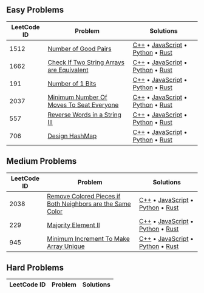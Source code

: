 ## Easy Problems

| LeetCode ID | Problem | Solutions |
| ----------- | ------- | ---------- |
| 1512 | [Number of Good Pairs](https://leetcode.com/problems/number-of-good-pairs) | [C++](easy/1512-Number_of_Good_Pairs/number_of_good_pairs.cpp) &bull; [JavaScript](easy/1512-Number_of_Good_Pairs/number_of_good_pairs.js) &bull; [Python](easy/1512-Number_of_Good_Pairs/number_of_good_pairs.py) &bull; [Rust](easy/1512-Number_of_Good_Pairs/number_of_good_pairs.rs) |
| 1662 | [Check If Two String Arrays are Equivalent](https://leetcode.com/problems/check-if-two-string-arrays-are-equivalent) | [C++](easy/1662-Check_If_Two_String_Arrays_are_Equivalent/check_if_two_string_arrays_are_equivalent.cpp) &bull; [JavaScript](easy/1662-Check_If_Two_String_Arrays_are_Equivalent/check_if_two_string_arrays_are_equivalent.js) &bull; [Python](easy/1662-Check_If_Two_String_Arrays_are_Equivalent/check_if_two_string_arrays_are_equivalent.py) &bull; [Rust](easy/1662-Check_If_Two_String_Arrays_are_Equivalent/check_if_two_string_arrays_are_equivalent.rs) |
| 191 | [Number of 1 Bits](https://leetcode.com/problems/number-of-1-bits) | [C++](easy/191-Number_of_1_Bits/number_of_1_bits.cpp) &bull; [JavaScript](easy/191-Number_of_1_Bits/number_of_1_bits.js) &bull; [Python](easy/191-Number_of_1_Bits/number_of_1_bits.py) &bull; [Rust](easy/191-Number_of_1_Bits/number_of_1_bits.rs) |
| 2037 | [Minimum Number Of Moves To Seat Everyone](https://leetcode.com/problems/minimum-number-of-moves-to-seat-everyone) | [C++](easy/2037-Minimum_Number_Of_Moves_To_Seat_Everyone/minimum_number_of_moves_to_seat_everyone.cpp) &bull; [JavaScript](easy/2037-Minimum_Number_Of_Moves_To_Seat_Everyone/minimum_number_of_moves_to_seat_everyone.js) &bull; [Python](easy/2037-Minimum_Number_Of_Moves_To_Seat_Everyone/minimum_number_of_moves_to_seat_everyone.py) &bull; [Rust](easy/2037-Minimum_Number_Of_Moves_To_Seat_Everyone/minimum_number_of_moves_to_seat_everyone.rs) |
| 557 | [Reverse Words in a String III](https://leetcode.com/problems/reverse-words-in-a-string-iii) | [C++](easy/557-Reverse_Words_in_a_String_III/reverse_words_in_a_string_iii.cpp) &bull; [JavaScript](easy/557-Reverse_Words_in_a_String_III/reverse_words_in_a_string_iii.js) &bull; [Python](easy/557-Reverse_Words_in_a_String_III/reverse_words_in_a_string_iii.py) &bull; [Rust](easy/557-Reverse_Words_in_a_String_III/reverse_words_in_a_string_iii.rs) |
| 706 | [Design HashMap](https://leetcode.com/problems/design-hashmap) | [C++](easy/706-Design_HashMap/design_hashmap.cpp) &bull; [JavaScript](easy/706-Design_HashMap/design_hashmap.js) &bull; [Python](easy/706-Design_HashMap/design_hashmap.py) &bull; [Rust](easy/706-Design_HashMap/design_hashmap.rs) |


## Medium Problems

| LeetCode ID | Problem | Solutions |
| ----------- | ------- | ---------- |
| 2038 | [Remove Colored Pieces if Both Neighbors are the Same Color](https://leetcode.com/problems/remove-colored-pieces-if-both-neighbors-are-the-same-color) | [C++](medium/2038-Remove_Colored_Pieces_if_Both_Neighbors_are_the_Same_Color/remove_colored_pieces_if_both_neighbors_are_the_same_color.cpp) &bull; [JavaScript](medium/2038-Remove_Colored_Pieces_if_Both_Neighbors_are_the_Same_Color/remove_colored_pieces_if_both_neighbors_are_the_same_color.js) &bull; [Python](medium/2038-Remove_Colored_Pieces_if_Both_Neighbors_are_the_Same_Color/remove_colored_pieces_if_both_neighbors_are_the_same_color.py) &bull; [Rust](medium/2038-Remove_Colored_Pieces_if_Both_Neighbors_are_the_Same_Color/remove_colored_pieces_if_both_neighbors_are_the_same_color.rs) |
| 229 | [Majority Element II](https://leetcode.com/problems/majority-element-ii) | [C++](medium/229-Majority_Element_II/majority_element_ii.cpp) &bull; [JavaScript](medium/229-Majority_Element_II/majority_element_ii.js) &bull; [Python](medium/229-Majority_Element_II/majority_element_ii.py) &bull; [Rust](medium/229-Majority_Element_II/majority_element_ii.rs) |
| 945 | [Minimum Increment To Make Array Unique](https://leetcode.com/problems/minimum-increment-to-make-array-unique) | [C++](medium/945-Minimum_Increment_To_Make_Array_Unique/minimum_increment_to_make_array_unique.cpp) &bull; [JavaScript](medium/945-Minimum_Increment_To_Make_Array_Unique/minimum_increment_to_make_array_unique.js) &bull; [Python](medium/945-Minimum_Increment_To_Make_Array_Unique/minimum_increment_to_make_array_unique.py) &bull; [Rust](medium/945-Minimum_Increment_To_Make_Array_Unique/minimum_increment_to_make_array_unique.rs) |


## Hard Problems

| LeetCode ID | Problem | Solutions |
| ----------- | ------- | ---------- |

